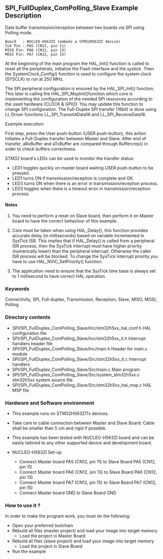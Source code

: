 ## <b>SPI_FullDuplex_ComPolling_Slave Example Description</b>

Data buffer transmission/reception between two boards via SPI using Polling mode.

	Board	: NUCLEO-H563ZI (embeds a STM32H563ZI device)
	CLK Pin : PA5 (CN12, pin 11)
	MISO Pin: PA6 (CN12, pin 13)
	MOSI Pin: PA7 (CN12, pin 15)

At the beginning of the main program the HAL_Init() function is called to reset
all the peripherals, initialize the Flash interface and the systick.
Then the SystemClock_Config() function is used to configure the system
clock (SYSCLK) to run at 250 MHz.

The SPI peripheral configuration is ensured by the HAL_SPI_Init() function.
This later is calling the HAL_SPI_MspInit()function which core is implementing
the configuration of the needed SPI resources according to the used hardware (CLOCK &
GPIO). You may update this function to change SPI configuration.
The Full-Duplex SPI transfer (16bit) is done using LL Driver functions
LL_SPI_TransmitData16 and LL_SPI_ReceiveData16.

Example execution:

First step, press the User push-button (USER push-button), this action initiates a Full-Duplex transfer
between Master and Slave.
After end of transfer, aRxBuffer and aTxBuffer are compared through Buffercmp() in order to
check buffers correctness.

STM32 board's LEDs can be used to monitor the transfer status:

 - LED1 toggles quickly on master board waiting USER push-button to be pressed.
 - LED1 turns ON if transmission/reception is complete and OK.
 - LED3 turns ON when there is an error in transmission/reception process.
 - LED3 toggles when there is a timeout error in transmission/reception process.

#### <b>Notes</b>

 1. You need to perform a reset on Slave board, then perform it on Master board
    to have the correct behaviour of this example.

 2. Care must be taken when using HAL_Delay(), this function provides accurate delay (in milliseconds)
    based on variable incremented in SysTick ISR. This implies that if HAL_Delay() is called from
    a peripheral ISR process, then the SysTick interrupt must have higher priority (numerically lower)
    than the peripheral interrupt. Otherwise the caller ISR process will be blocked.
    To change the SysTick interrupt priority you have to use HAL_NVIC_SetPriority() function.

 3. The application need to ensure that the SysTick time base is always set to 1 millisecond
    to have correct HAL operation.

### <b>Keywords</b>

Connectivity, SPI, Full-duplex, Transmission, Reception, Slave, MISO, MOSI, Polling

### <b>Directory contents</b>

  - SPI/SPI_FullDuplex_ComPolling_Slave/Inc/stm32h5xx_hal_conf.h    HAL configuration file
  - SPI/SPI_FullDuplex_ComPolling_Slave/Inc/stm32h5xx_it.h          Interrupt handlers header file
  - SPI/SPI_FullDuplex_ComPolling_Slave/Inc/main.h                  Header for main.c module
  - SPI/SPI_FullDuplex_ComPolling_Slave/Src/stm32h5xx_it.c          Interrupt handlers
  - SPI/SPI_FullDuplex_ComPolling_Slave/Src/main.c                  Main program
  - SPI/SPI_FullDuplex_ComPolling_Slave/Src/system_stm32h5xx.c      stm32h5xx system source file
  - SPI/SPI_FullDuplex_ComPolling_Slave/Src/stm32h5xx_hal_msp.c     HAL MSP file

### <b>Hardware and Software environment</b>

  - This example runs on STM32H563ZITx devices.

  - Take care to cable connection between Master and Slave Board:
    Cable shall be smaller than 5 cm and rigid if possible.

  - This example has been tested with NUCLEO-H563ZI board and can be
    easily tailored to any other supported device and development board.

  - NUCLEO-H563ZI Set-up
    - Connect Master board PA5 (CN12, pin 11) to Slave Board PA5 (CN12, pin 11)
    - Connect Master board PA6 (CN12, pin 13) to Slave Board PA6 (CN12, pin 13)
    - Connect Master board PA7 (CN12, pin 15) to Slave Board PA7 (CN12, pin 15)
    - Connect Master board GND to Slave Board GND

### <b>How to use it ?</b>

In order to make the program work, you must do the following:

 - Open your preferred toolchain
 - Rebuild all files (master project) and load your image into target memory
    - Load the project in Master Board
 - Rebuild all files (slave project) and load your image into target memory
    - Load the project in Slave Board
 - Run the example

